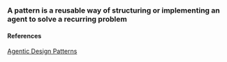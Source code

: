 ### A pattern is a reusable way of structuring or implementing an agent to solve a recurring problem








#### References
[Agentic Design Patterns](https://books.google.com/books/about/Agentic_Design_Patterns.html)
